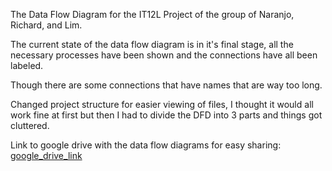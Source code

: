 The Data Flow Diagram for the IT12L Project of the group of Naranjo, Richard, and Lim. 

The current state of the data flow diagram is in it's final 
stage, all the necessary processes have been shown and 
the connections have all been labeled.

Though there are some connections that have names 
that are way too long. 

Changed project structure for easier viewing of files, 
I thought it would all work fine at first but then I had to 
divide the DFD into 3 parts and things got cluttered.

Link to google drive with the data flow diagrams for easy sharing: [google_drive_link](https://drive.google.com/drive/folders/11lLH0B-r8mbK_S03-apwUB1yHn0QD6pL?usp=drive_link)
